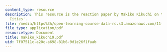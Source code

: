 ```yaml
---
content_type: resource
description: This resource is the reaction paper by Makiko Kikuchi on the topic 'Resilient
  Cities'.
file: /media/https%3A/open-learning-course-data-rc.s3.amazonaws.com/11-941-disaster-vulnerability-and-resilience-spring-2005/7f07511ca20ca69881b69d1e26f1faab_makiko_kikuchi9.pdf
file_type: application/pdf
resourcetype: Document
title: makiko_kikuchi9.pdf
uid: 7f07511c-a20c-a698-81b6-9d1e26f1faab
---
```

